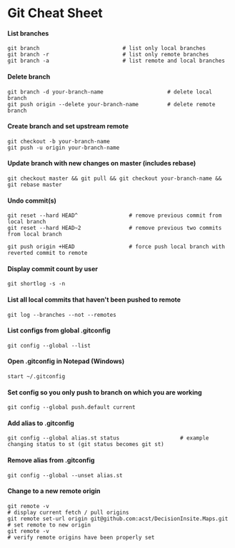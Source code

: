 # Git Cheat Sheet

#### List branches

```
git branch                          # list only local branches
git branch -r                       # list only remote branches
git branch -a                       # list remote and local branches
```

#### Delete branch

```
git branch -d your-branch-name                    # delete local branch
git push origin --delete your-branch-name         # delete remote branch
```

#### Create branch and set upstream remote

```
git checkout -b your-branch-name
git push -u origin your-branch-name
```

#### Update branch with new changes on master (includes rebase)

```
git checkout master && git pull && git checkout your-branch-name && git rebase master
```

#### Undo commit(s)

```
git reset --hard HEAD^                # remove previous commit from local branch
git reset --hard HEAD~2               # remove previous two commits from local branch

git push origin +HEAD                 # force push local branch with reverted commit to remote
```

#### Display commit count by user

```
git shortlog -s -n
```

#### List all local commits that haven't been pushed to remote

```
git log --branches --not --remotes
```

#### List configs from global .gitconfig

```
git config --global --list
```

#### Open .gitconfig in Notepad (Windows)

```
start ~/.gitconfig
```

#### Set config so you only push to branch on which you are working

```
git config --global push.default current
```

#### Add alias to .gitconfig

```
git config --global alias.st status                   # example changing status to st (git status becomes git st)
```

#### Remove alias from .gitconfig

```
git config --global --unset alias.st
```

#### Change to a new remote origin

```
git remote -v                                                                 # display current fetch / pull origins
git remote set-url origin git@github.com:acst/DecisionInsite.Maps.git         # set remote to new origin
git remote -v                                                                 # verify remote origins have been properly set
```





